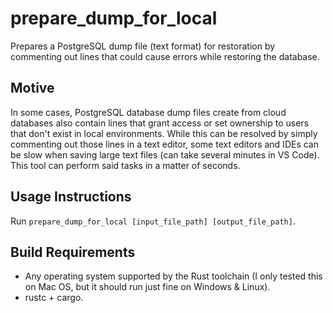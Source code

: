 # prepare_dump_for_local

Prepares a PostgreSQL dump file (text format) for restoration by commenting out lines that could cause errors while restoring the database.

## Motive

In some cases, PostgreSQL database dump files create from cloud databases also contain lines that grant access or set ownership to users that don't exist in local environments. While this can be resolved by simply commenting out those lines in a text editor, some text editors and IDEs can be slow when saving large text files (can take several minutes in VS Code).
This tool can perform said tasks in a matter of seconds.

## Usage Instructions

Run `prepare_dump_for_local [input_file_path] [output_file_path]`.

## Build Requirements

- Any operating system supported by the Rust toolchain (I only tested this on Mac OS, but it should run just fine on Windows & Linux).
- rustc + cargo.
